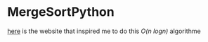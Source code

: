 # MergeSortPython


[here](https://www.geeksforgeeks.org/merge-sort/) is the website that inspired me to do this *O(n logn)* algorithme

